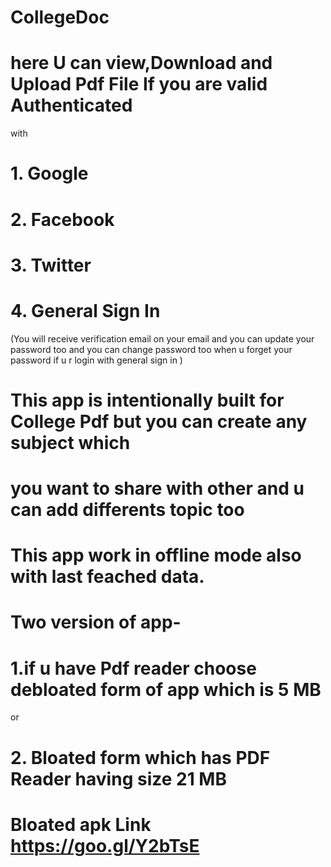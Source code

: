 # CollegeDoc
# here U can view,Download and Upload Pdf File If you are valid Authenticated
with 
# 1. Google
# 2. Facebook
# 3. Twitter
# 4. General Sign In
(You will receive verification email on your email and you can update your password too and you can 
change password too when u forget your password if u r login with general sign in )

# This app is intentionally built for College Pdf but you can create any subject which

# you want to share with other and u can add differents topic too

# This app work in offline mode also with last feached data.

# Two version of app-

# 1.if u have Pdf reader choose debloated form of app which is 5 MB
or
# 2. Bloated form which has PDF Reader having size 21 MB

# Bloated apk Link https://goo.gl/Y2bTsE
